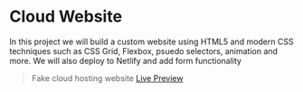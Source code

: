 # Cloud Website

In this project we will build a custom website using HTML5 and modern CSS techniques such as CSS Grid, Flexbox, psuedo selectors, animation and more. We will also deploy to Netlify and add form functionality

> Fake cloud hosting website [Live Preview](https://cloud-web.netlify.app/)
